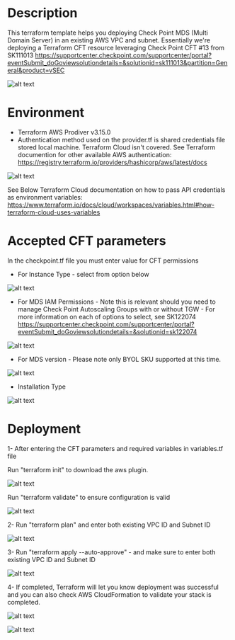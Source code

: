 # Description
This terraform template helps you deploying Check Point MDS (Multi Domain Server) in an existing AWS VPC and subnet. 
Essentially we're deploying a Terraform CFT resource leveraging Check Point CFT #13 from SK111013
https://supportcenter.checkpoint.com/supportcenter/portal?eventSubmit_doGoviewsolutiondetails=&solutionid=sk111013&partition=General&product=vSEC

![alt text](https://github.com/etcheby/Terraform-CP_MDS-ExistingVPC/blob/main/images/MDS-CFT.png)

# Environment
* Terraform AWS Prodiver v3.15.0
* Authentication method used on the provider.tf is shared credentials file stored local machine. Terraform Cloud isn't covered. 
See Terraform documention for other available AWS authentication:   
https://registry.terraform.io/providers/hashicorp/aws/latest/docs

![alt text](https://github.com/etcheby/Terraform-CP_MDS-ExistingVPC/blob/main/images/Authentication.png)

See Below Terraform Cloud documentation on how to pass API credentials as environment variables:
https://www.terraform.io/docs/cloud/workspaces/variables.html#how-terraform-cloud-uses-variables

# Accepted CFT parameters
In the checkpoint.tf file you must enter value for CFT permissions

* For Instance Type - select from option below

![alt text](https://github.com/etcheby/Terraform-CP_MDS-ExistingVPC/blob/main/images/instance.png)

* For MDS IAM Permissions - Note this is relevant should you need to manage Check Point Autoscaling Groups with or without TGW - For more information on each of
options to select, see SK122074
https://supportcenter.checkpoint.com/supportcenter/portal?eventSubmit_doGoviewsolutiondetails=&solutionid=sk122074

![alt text](https://github.com/etcheby/Terraform-CP_MDS-ExistingVPC/blob/main/images/IAM.png)

* For MDS version - Please note only BYOL SKU supported at this time. 

![alt text](https://github.com/etcheby/Terraform-CP_MDS-ExistingVPC/blob/main/images/Version.png)

* Installation Type

![alt text](https://github.com/etcheby/Terraform-CP_MDS-ExistingVPC/blob/main/images/Installation.png)

# Deployment

1- After entering the CFT parameters and required variables in variables.tf file 

   Run "terraform init" to download the aws plugin. 
   
![alt text](https://github.com/etcheby/Terraform-CP_MDS-ExistingVPC/blob/main/images/init.png)

   Run "terraform validate" to ensure configuration is valid 
   
![alt text](https://github.com/etcheby/Terraform-CP_MDS-ExistingVPC/blob/main/images/validate.png)

2- Run "terraform plan" and enter both existing VPC ID and Subnet ID

![alt text](https://github.com/etcheby/Terraform-CP_MDS-ExistingVPC/blob/main/images/plan.png)


3- Run "terraform apply --auto-approve" - and make sure to enter both existing VPC ID and Subnet ID

![alt text](https://github.com/etcheby/Terraform-CP_MDS-ExistingVPC/blob/main/images/apply.png)

4- If completed, Terraform will let you know deployment was successful and you can also check AWS CloudFormation to validate your stack is completed. 

![alt text](https://github.com/etcheby/Terraform-CP_MDS-ExistingVPC/blob/main/images/completed.png)

![alt text](https://github.com/etcheby/Terraform-CP_MDS-ExistingVPC/blob/main/images/CFT.png)








